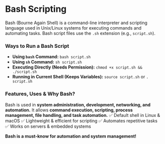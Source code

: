# Bash Scripting  

Bash (Bourne Again Shell) is a command-line interpreter and scripting language used in Unix/Linux systems for executing commands and automating tasks. Bash script files use the `.sh` extension (e.g., `script.sh`).  

### Ways to Run a Bash Script  
- **Using `bash` Command:** `bash script.sh`  
- **Using `sh` Command:** `sh script.sh`  
- **Executing Directly (Needs Permission):** `chmod +x script.sh && ./script.sh`  
- **Running in Current Shell (Keeps Variables):** `source script.sh` or `. script.sh`  

### Features, Uses & Why Bash?  
Bash is used in **system administration, development, networking, and automation.** It allows **command execution, scripting, process management, file handling, and task automation.** ✅ Default shell in Linux & macOS ✅ Lightweight & efficient for scripting ✅ Automates repetitive tasks ✅ Works on servers & embedded systems  

 **Bash is a must-know for automation and system management!**  
